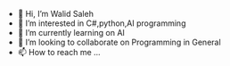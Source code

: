 - 👋 Hi, I’m Walid Saleh
- 👀 I’m interested in C#,python,AI programming
- 🌱 I’m currently learning on AI
- 💞️ I’m looking to collaborate on Programming in General
- 📫 How to reach me ...

<!---
walsal201/walsal201 is a ✨ special ✨ repository because its `README.md` (this file) appears on your GitHub profile.
You can click the Preview link to take a look at your changes.
--->

